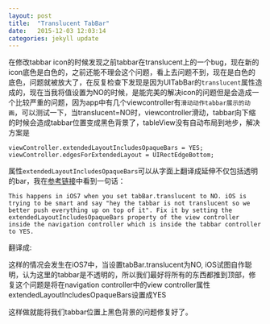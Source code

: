 ```yaml
---
layout: post
title:  "Translucent TabBar"
date:   2015-12-03 12:03:14
categories: jekyll update
---
```


在修改tabbar icon的时候发现之前tabbar在translucent上的一个bug，现在新的icon底色是白色的，之前还能不理会这个问题，看上去问题不到，现在是白色的底色，问题就被放大了，在反复检查下发现是因为UITabBar的`translucent`属性造成的，现在当我将值设置为NO的时候，是能完美的解决icon的问题但是会造成一个比较严重的问题，因为app中有几个viewcontroller有`滑动动作tabbar展示的动画`，可以测试一下，当translucent=NO时，viewcontroller滑动，tabbar向下缩的时候会造成tabbar位置变成黑色背景了，tableView没有自动布局到地步，解决方案是

```
viewController.extendedLayoutIncludesOpaqueBars = YES;
viewController.edgesForExtendedLayout = UIRectEdgeBottom;
```

属性`extendedLayoutIncludesOpaqueBars`可以从字面上翻译成延伸不仅包括透明的bar，我在[参考链接](http://stackoverflow.com/questions/20979281/ios-7-tabbar-translucent-issue)中看到一句话：

```
This happens in iOS7 when you set tabBar.translucent to NO. iOS is trying to be smart and say "hey the tabbar is not translucent so we better push everything up on top of it". Fix it by setting the extendedLayoutIncludesOpaqueBars property of the view controller inside the navigation controller which is inside the tabbar controller to YES.
```

翻译成:

这样的情况会发生在iOS7中，当设置tabBar.translucent为NO, iOS试图自作聪明，认为这里的tabbar是不透明的，所以我们最好将所有的东西都推到顶部，修复这个问题是将在navigation controller中的view controller属性extendedLayoutIncludesOpaqueBars设置成YES

这样做就能将我们tabbar位置上黑色背景的问题修复好了。